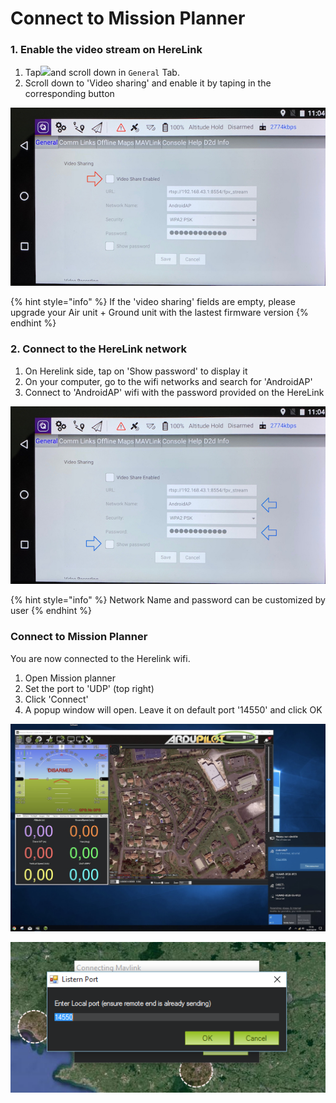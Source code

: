 # Connect to Mission Planner

### 1. Enable the video stream on HereLink

1. Tap![](../.gitbook/assets/windowsqgc.ico)and scroll down in `General` Tab.
2. Scroll down to 'Video sharing' and enable it by taping in the corresponding button

![](../.gitbook/assets/video-stream_1.jpg)

{% hint style="info" %}
If the 'video sharing'  fields are empty, please upgrade your Air unit + Ground unit with the lastest firmware version
{% endhint %}



### 2. Connect to the HereLink network

1. On Herelink side, tap on 'Show password' to display it
2. On your computer, go to the wifi networks and search for 'AndroidAP'
3. Connect to 'AndroidAP' wifi with the password provided on the HereLink

![](../.gitbook/assets/video-stream_2.jpg)

{% hint style="info" %}
Network Name and password can be customized by user
{% endhint %}

### Connect to Mission Planner

You are now connected to the Herelink wifi.   
1. Open Mission planner  
2. Set the port to 'UDP'  \(top right\)  
3. Click 'Connect'  
4. A popup window will open. Leave it on default port '14550' and click OK

![](../.gitbook/assets/screen-udp-copie-min.jpg)

![](../.gitbook/assets/mission-planner-2.png)

